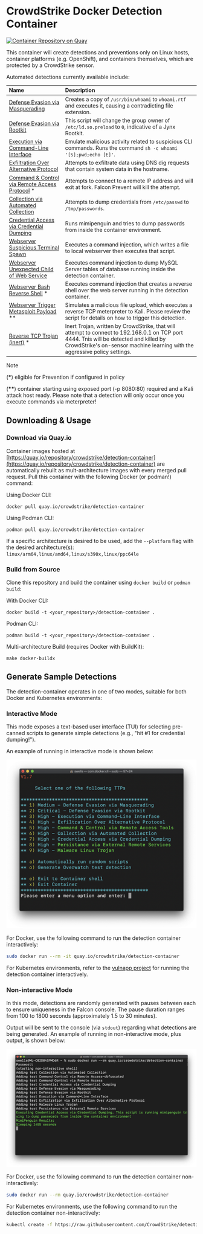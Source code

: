 # CrowdStrike Docker Detection Container

[![Container Repository on Quay](https://quay.io/repository/crowdstrike/detection-container/status "Container Repository on Quay")](https://quay.io/repository/crowdstrike/detection-container)

This container will create detections and preventions only on Linux hosts, container platforms (e.g. OpenShift), and containers themselves, which are protected by a CrowdStrike sensor.

Automated detections currently available include:

| Name | Description |
|:-----|:------------|
| [Defense Evasion via Masquerading](https://github.com/CrowdStrike/detection-container/blob/main/bin/Defense_Evasion_via_Masquerading.sh) | Creates a copy of `/usr/bin/whoami` to `whoami.rtf` and executes it, causing a contradicting file extension. |
| [Defense Evasion via Rootkit](https://github.com/CrowdStrike/detection-container/blob/main/bin/Defense_Evasion_via_Rootkit.sh) | This script will change the group owner of `/etc/ld.so.preload` to `0`, indicative of a Jynx Rootkit. |
| [Execution via Command-Line Interface](https://github.com/CrowdStrike/detection-container/blob/main/bin/Execution_via_Command-Line_Interface.sh) | Emulate malicious activity related to suspicious CLI commands. Runs the command `sh -c whoami '[S];pwd;echo [E]'`.|
| [Exfiltration Over Alternative Protocol](https://github.com/CrowdStrike/detection-container/blob/main/bin/Exfiltration_via_Exfiltration_Over_Alternative_Protocol.sh) | Attempts to exfiltrate data using DNS dig requests that contain system data in the hostname. |
| [Command & Control via Remote Access Protocol](https://github.com/CrowdStrike/detection-container/blob/main/bin/Command_Control_via_Remote_Access.sh) \* | Attempts to connect to a remote IP address and will exit at fork. Falcon Prevent will kill the attempt. |
| [Collection via Automated Collection](https://github.com/CrowdStrike/detection-container/blob/main/bin/Collection_via_Automated_Collection.sh) | Attempts to dump credentials from `/etc/passwd` to `/tmp/passwords`. |
| [Credential Access via Credential Dumping](https://github.com/CrowdStrike/detection-container/blob/main/bin/Credential_Access_via_Credential_Dumping.sh) | Runs mimipenguin and tries to dump passwords from inside the container environment. |
| [Webserver Suspicious Terminal Spawn](https://github.com/CrowdStrike/detection-container/blob/main/bin/Webserver_Suspicious_Terminal_Spawn.sh) | Executes a command injection, which writes a file to local webserver then executes that script. |
| [Webserver Unexpected Child of Web Service](https://github.com/CrowdStrike/detection-container/blob/main/bin/Webserver_Unexpected_Child_of_Web_Service.sh) |Executes command injection to dump MySQL Server tables of database running inside the detection container. |
| [Webserver Bash Reverse Shell](https://github.com/CrowdStrike/detection-container/blob/main/bin/Webserver_Bash_Reverse_Shell.sh) \* | Executes command injection that creates a reverse shell over the web server running in the detection container. |
| [Webserver Trigger Metasploit Payload](https://github.com/CrowdStrike/detection-container/blob/main/bin/metasploit/Webserver_Trigger_Metasploit_Payload.sh) \*\* | Simulates a malicious file upload, which executes a reverse TCP meterpreter to Kali. Please review the script for details on how to trigger this detection. |
| [Reverse TCP Trojan (inert)](https://github.com/CrowdStrike/detection-container/blob/main/bin/Reverse_Shell_Trojan.sh) \* | Inert Trojan, written by CrowdStrike, that will attempt to connect to 192.168.0.1 on TCP port 4444. Tnis will be detected and killed by CrowdStrike's on-sensor machine learning with the aggressive policy settings. |

> [!NOTE]
> (**\***) eligible for Prevention if configured in policy
>
> (**\*\***) container starting using exposed port (-p 8080:80) required and a Kali attack host ready. Please note that a detection will only occur once you execute commands via meterpreter!

## Downloading & Usage

### Download via Quay.io

Container images hosted at [https://quay.io/repository/crowdstrike/detection-container](https://quay.io/repository/crowdstrike/detection-container) are automatically rebuilt as mult-architecture images with every merged pull request. Pull this container with the following Docker (or podman!) command:

Using Docker CLI:

```shell
docker pull quay.io/crowdstrike/detection-container
```

Using Podman CLI:

```shell
podman pull quay.io/crowdstrike/detection-container
```

If a specific architecture is desired to be used, add the `--platform` flag with the desired architecture(s): `linux/arm64,linux/amd64,linux/s390x,linux/ppc64le`

### Build from Source

Clone this repository and build the container using ``docker build`` or ``podman build``:

With Docker CLI:

```shell
docker build -t <your_repository>/detection-container .
```

Podman CLI:

```shell
podman build -t <your_repository>/detection-container .
```

Multi-architecture Build (requires Docker with BuildKit):

```shell
make docker-buildx
```

## Generate Sample Detections

The detection-container operates in one of two modes, suitable for both Docker and Kubernetes environments:

### Interactive Mode

This mode exposes a text-based user interface (TUI) for selecting pre-canned scripts to generate simple detections (e.g., "hit #1 for credential dumping!").

An example of running in interactive mode is shown below:

![detection-container Text User Interface](docs/images/cli-interface.png)

For Docker, use the following command to run the detection container interactively:

```bash
sudo docker run --rm -it quay.io/crowdstrike/detection-container
```

For Kubernetes environments, refer to the [vulnapp project](https://github.com/CrowdStrike/vulnapp) for running the detection container interactively.

### Non-interactive Mode

In this mode, detections are randomly generated with pauses between each to ensure uniqueness in the Falcon console. The pause duration ranges from 100 to 1800 seconds (approximately 1.5 to 30 minutes).

Output will be sent to the console (via ``stdout``) regarding what detections are being generated. An example of running in non-interactive mode, plus output, is shown below:

![non-interactive mode](docs/images/non-interactive.png)

For Docker, use the following command to run the detection container non-interactively:

```bash
sudo docker run --rm quay.io/crowdstrike/detection-container
```

For Kubernetes environments, use the following command to run the detection container non-interactively:

```bash
kubectl create -f https://raw.githubusercontent.com/CrowdStrike/detection-container/main/detections.example.com
```
